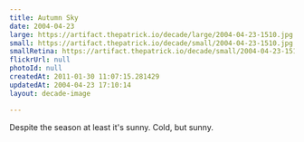 ```yaml
---
title: Autumn Sky
date: 2004-04-23
large: https://artifact.thepatrick.io/decade/large/2004-04-23-1510.jpg
small: https://artifact.thepatrick.io/decade/small/2004-04-23-1510.jpg
smallRetina: https://artifact.thepatrick.io/decade/small/2004-04-23-1510@2x.jpg
flickrUrl: null
photoId: null
createdAt: 2011-01-30 11:07:15.281429
updatedAt: 2004-04-23 17:10:14
layout: decade-image

---
```

Despite the season at least it's sunny. Cold, but sunny.
